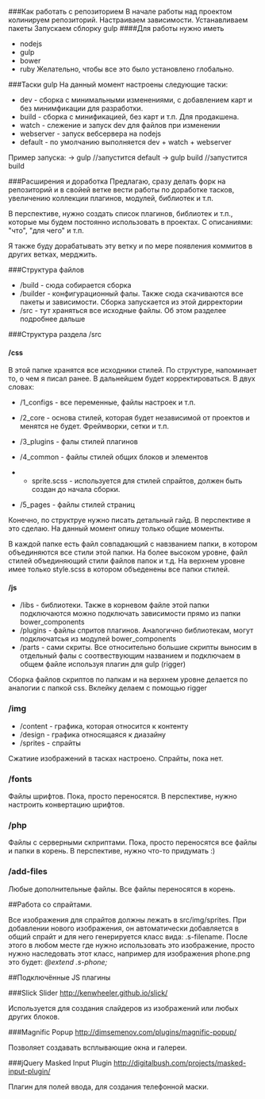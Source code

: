 ###Как работать с репозиторием
В начале работы над проектом колинируем репозиторий. 
Настраиваем зависимости. 
Устанавливаем пакеты
Зaпускаем сблорку gulp
####Для работы нужно иметь
* nodejs
* gulp
* bower
* ruby
Желательно, чтобы все это было установлено глобально.

###Таски gulp
На данный момент настроены следующие таски:
* dev - сборка с минимальными изменениями, с добавлением карт и без минимфикации для разработки.
* build - сборка с минификацией, без карт и т.п. Для продакшена.
* watch - слежение и запуск dev для файлов при изменении
* webserver - запуск вебсервера на nodejs
* default - по умолчанию выполняется dev + watch + webserver

Пример запуска:
-> gulp         //запустится default
-> gulp build   //запустится build



###Расширения и доработка
Предлагаю, сразу делать форк на репозиторий и в свойей ветке вести работы по доработке тасков, увеличению коллекции плагинов, модулей, библиотек и т.п. 

В перспективе, нужно создать список плагинов, библиотек и т.п., которые мы будем постоянно использовать в проектах. С описаниями: "что", "для чего" и т.п.

Я также буду дорабатывать эту ветку и по мере появления коммитов в других ветках, мерджить.

###Структура файлов
* /build - сюда собирается сборка
* /builder - конфигурационный фалы. Также сюда скачиваются все пакеты и зависимости. Сборка запускается из этой дирректории 
* /src - тут храняться все исходные файлы. Об этом разделее подробнее дальше

###Структура раздела /src
#### /css
В этой папке хранятся все исходники стилей. По структуре, напоминает то, о чем я писал ранее. В дальнейшем будет корректироваться.
В двух словах:

 - /1_configs - все переменные, файлы настроек и т.п.

 - /2_core - основа стилей, которая будет независимой от проектов и менятся не будет. Фреймворки, сетки и т.п.

 - /3_plugins - фалы стилей плагинов
 - /4_common - файлы стилей общих блоков и элементов
 -  - sprite.scss - используется для стилей спрайтов, должен быть создан до начала сборки.

 - /5_pages - файлы стилей страниц

Конечно, по структруе нужно писать детальный гайд. В перспективе я это сделаю. На данный момент опишу только общие моменты.

В каждой папке есть файл совпадающий с навзванием папки, в котором объединяются все стили этой папки. На более высоком уровне, файл стилей объединяющий стили файлов папок и т.д. На верхнем уровне имее только style.scss в котором объеденены все папки стилей.

#### /js
* /libs - библиотеки. Также в корневом файле этой папки подключаются можно подключать зависимости прямо из папки bower_components
* /plugins - файлы спритов плагинов. Аналогично библиотекам, могут подключатсья из модулей bower_components
* /parts - сами скриты. Все относительно большие скрипты выносим в отдельный фалы с соотвествующим названием и подключаем в общем файле используя плагин для gulp (rigger)

Сборка файлов скриптов по папкам и на верхнем уровне делается по аналогии с папкой css. Вклейку делаем с помощью rigger

### /img
* /content - графика, которая относится к контенту
* /design - графика относящаяся к диазайну
* /sprites - спрайты

Сжатиие изображений в тасках настроено. Спрайты, пока нет.


### /fonts
Файлы шрифтов. Пока, просто переносятся. 
В перспективе, нужно настроить конвертацию шрифтов.

### /php
Файлы с серверными скприптами.
Пока, просто переносятся все файлы и папки в корень. В перспективе, нужно что-то придумать :)

### /add-files
Любые дополнительные файлы. Все файлы переносятся в корень.

##Работа со спрайтами.

Все изображения для спрайтов должны лежать в src/img/sprites. При добавлении нового изображения, он автоматически добавляется в общий спрайт и для него генерируется класс вида: .s-filename. После этого в любом месте где нужно использовать это изображение, просто нужно наследовать этот класс, например для изображения phone.png это будет: *@extend .s-phone;*

##Подключённые JS плагины

###Slick Slider
http://kenwheeler.github.io/slick/

Используется для создания слайдеров из изображений или любых других блоков.

###Magnific Popup
http://dimsemenov.com/plugins/magnific-popup/

Позволяет создавать всплывающие окна и галереи.

###jQuery Masked Input Plugin
http://digitalbush.com/projects/masked-input-plugin/

Плагин для полей ввода, для создания телефонной маски. 